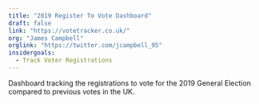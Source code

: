 ```yaml
---
title: "2019 Register To Vote Dashboard"
draft: false
link: "https://votetracker.co.uk/"
org: "James Campbell"
orglink: "https://twitter.com/jcampbell_05"
insidergoals:
  - Track Voter Registrations
---
```


Dashboard tracking the registrations to vote for the 2019 General Election compared to previous votes in the UK.

<!--more-->

